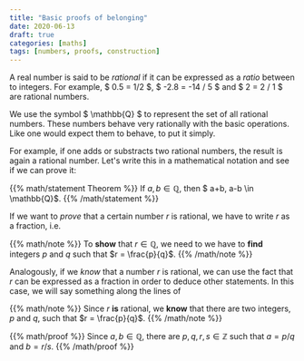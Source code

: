 ```yaml
---
title: "Basic proofs of belonging"
date: 2020-06-13
draft: true
categories: [maths]
tags: [numbers, proofs, construction]
---
```

A real number is said to be *rational* if it can be expressed as a *ratio* between to integers. For example, $ 0.5 = 1/2 $, $ -2.8 = -14 / 5 $ and $ 2 = 2 / 1 $ are rational numbers.

We use the symbol $ \mathbb{Q} $ to represent the set of all rational numbers. These numbers behave very rationally with the basic operations. Like one would expect them to behave, to put it simply.

For example, if one adds or substracts two rational numbers, the result is again a rational number. Let\'s write this in a mathematical notation and see if we can prove it:

{{% math/statement Theorem %}}
If $a, b \in \mathbb{Q}$, then $ a+b, a-b \in \mathbb{Q}$.
{{% /math/statement %}}

If we want to *prove* that a certain number $r$ is rational, we have to write $r$ as a fraction, i.e.

{{% math/note %}}
To <b>show</b> that $r \in \mathbb{Q}$, we need to we have to <b>find</b> integers $p$ and $q$ such that $r = \frac{p}{q}$.
{{% /math/note %}}

Analogously, if we *know* that a number $r$ is rational, we can use the fact that $r$ can be expressed as a fraction in order to deduce other statements. In this case, we will say something along the lines of

{{% math/note %}}
Since $r$ <b>is</b> rational, we <b>know</b> that there are two integers, $p$ and $q$, such that $r = \frac{p}{q}$.
{{% /math/note %}}

{{% math/proof %}}
Since $a, b \in \mathbb{Q}$, there are $p, q, r, s \in \mathbb{Z}$ such that $a = p/q$ and $b = r/s$.
{{% /math/proof %}}
